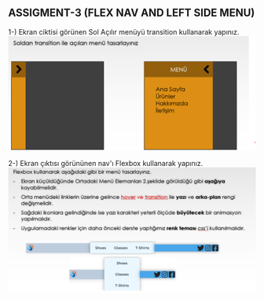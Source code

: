 ## ASSIGMENT-3 (FLEX NAV AND LEFT SIDE MENU)

1-) Ekran ciktisi görünen Sol Açılır menüyü transition kullanarak yapınız.
![Sol Menu](./sol-acilir-menu-transition.png)

2-) Ekran çıktısı görününen nav'ı Flexbox kullanarak yapınız.
![Flex nav](./flex-nav.png)

